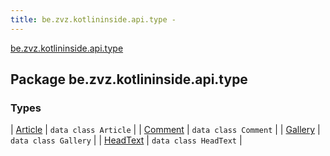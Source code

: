 ```yaml
---
title: be.zvz.kotlininside.api.type - 
---
```


[be.zvz.kotlininside.api.type](./index.html)

## Package be.zvz.kotlininside.api.type

### Types

| [Article](-article/index.html) | `data class Article` |
| [Comment](-comment/index.html) | `data class Comment` |
| [Gallery](-gallery/index.html) | `data class Gallery` |
| [HeadText](-head-text/index.html) | `data class HeadText` |

